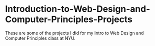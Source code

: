 # Introduction-to-Web-Design-and-Computer-Principles-Projects

These are some of the projects I did for my Intro to Web Design and Computer Principles class at NYU.
